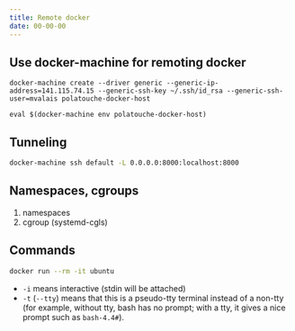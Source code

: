 ```yaml
---
title: Remote docker
date: 00-00-00
---
```


## Use docker-machine for remoting docker

```shell
docker-machine create --driver generic --generic-ip-address=141.115.74.15 --generic-ssh-key ~/.ssh/id_rsa --generic-ssh-user=mvalais polatouche-docker-host

eval $(docker-machine env polatouche-docker-host)
```

## Tunneling

```sh
docker-machine ssh default -L 0.0.0.0:8000:localhost:8000
```

## Namespaces, cgroups

1. namespaces
2. cgroup (systemd-cgls)

## Commands

```sh
docker run --rm -it ubuntu
```

- `-i` means interactive (stdin will be attached)
- `-t` (`--tty`) means that this is a pseudo-tty terminal instead of a
  non-tty (for example, without tty, bash has no prompt; with a tty, it
  gives a nice prompt such as `bash-4.4#`).
